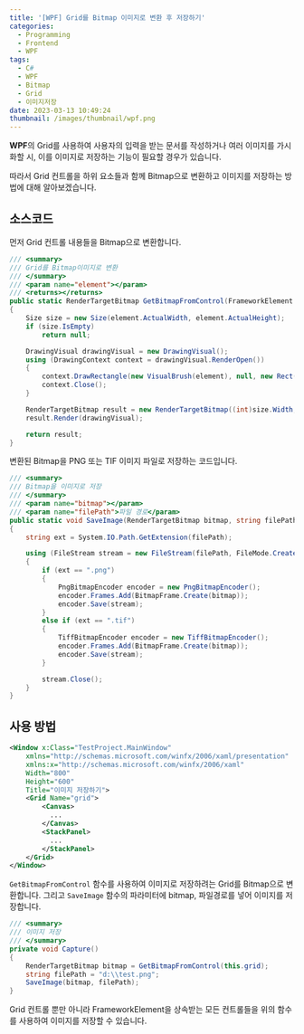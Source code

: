 ```yaml
---
title: '[WPF] Grid를 Bitmap 이미지로 변환 후 저장하기'
categories:
  - Programming
  - Frontend
  - WPF
tags:
  - C#
  - WPF
  - Bitmap
  - Grid
  - 이미지저장
date: 2023-03-13 10:49:24
thumbnail: /images/thumbnail/wpf.png
---
```


**WPF**의 Grid를 사용하여 사용자의 입력을 받는 문서를 작성하거나 여러 이미지를 가시화할 시, 이를 이미지로 저장하는 기능이 필요할 경우가 있습니다.

따라서 Grid 컨트롤을 하위 요소들과 함께 Bitmap으로 변환하고 이미지를 저장하는 방법에 대해 알아보겠습니다.

## 소스코드

먼저 Grid 컨트롤 내용들을 Bitmap으로 변환합니다.

```cs
/// <summary>
/// Grid를 Bitmap이미지로 변환
/// </summary>
/// <param name="element"></param>
/// <returns></returns>
public static RenderTargetBitmap GetBitmapFromControl(FrameworkElement element)
{
    Size size = new Size(element.ActualWidth, element.ActualHeight);
    if (size.IsEmpty)
        return null;

    DrawingVisual drawingVisual = new DrawingVisual();
    using (DrawingContext context = drawingVisual.RenderOpen())
    {
        context.DrawRectangle(new VisualBrush(element), null, new Rect(new Point(), size));
        context.Close();
    }

    RenderTargetBitmap result = new RenderTargetBitmap((int)size.Width, (int)size.Height, 96, 96, PixelFormats.Pbgra32);
    result.Render(drawingVisual);

    return result;
}
```

변환된 Bitmap을 PNG 또는 TIF 이미지 파일로 저장하는 코드입니다.

```cs
/// <summary>
/// Bitmap을 이미지로 저장
/// </summary>
/// <param name="bitmap"></param>
/// <param name="filePath">파일 경로</param>
public static void SaveImage(RenderTargetBitmap bitmap, string filePath)
{
    string ext = System.IO.Path.GetExtension(filePath);

    using (FileStream stream = new FileStream(filePath, FileMode.Create))
    {
        if (ext == ".png")
        {
            PngBitmapEncoder encoder = new PngBitmapEncoder();
            encoder.Frames.Add(BitmapFrame.Create(bitmap));
            encoder.Save(stream);
        }
        else if (ext == ".tif")
        {
            TiffBitmapEncoder encoder = new TiffBitmapEncoder();
            encoder.Frames.Add(BitmapFrame.Create(bitmap));
            encoder.Save(stream);
        }

        stream.Close();
    }
}
```

## 사용 방법

```xml
<Window x:Class="TestProject.MainWindow"
    xmlns="http://schemas.microsoft.com/winfx/2006/xaml/presentation"
    xmlns:x="http://schemas.microsoft.com/winfx/2006/xaml"
    Width="800"
    Height="600"
    Title="이미지 저장하기">
    <Grid Name="grid">
        <Canvas>
          ...
        </Canvas>
        <StackPanel>
          ...
        </StackPanel>
    </Grid>
</Window>
```

`GetBitmapFromControl` 함수를 사용하여 이미지로 저장하려는 Grid를 Bitmap으로 변환합니다. 그리고 `SaveImage` 함수의 파라미터에 bitmap, 파일경로를 넣어 이미지를 저장합니다.

```cs
/// <summary>
/// 이미지 저장
/// </summary>
private void Capture()
{
    RenderTargetBitmap bitmap = GetBitmapFromControl(this.grid);
    string filePath = "d:\\test.png";
    SaveImage(bitmap, filePath);
}
```

Grid 컨트롤 뿐만 아니라 FrameworkElement을 상속받는 모든 컨트롤들을 위의 함수를 사용하여 이미지를 저장할 수 있습니다.
